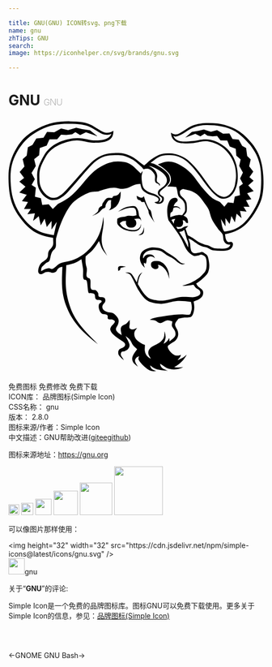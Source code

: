 ```yaml
---

title: GNU(GNU) ICON转svg、png下载
name: gnu
zhTips: GNU
search: 
image: https://iconhelper.cn/svg/brands/gnu.svg

---
```


# GNU  <small style="font-size: 60%;font-weight: 100">GNU</small>

<div id="svg" class="svg-wrap">
<svg role="img" viewBox="0 0 24 24" xmlns="http://www.w3.org/2000/svg"><title>GNU icon</title><path d="M5.072 13.932c-.221.012-.419.141-.519.338-.115.211-.389.242-.517.201-.21-.07-.481-.119-.744.068s-.546.045-.495-.297c.049-.34.172-.645.499-.83.714-.41.217-.695.608-1.109.394-.412.307-.537.293-1.099-1.326-.2-2.078-.582-2.916-1.631C.442 8.526.116 7.663.03 6.349-.058 5.032.019 4.18.587 3.088 1.155 2 1.755 1.475 2.789.93 3.824.382 4.84.253 5.778.269c.939.015 1.564.083 2.094.387.531.303 1.016.684 1.324.685.24.015.477-.053.673-.192.04 1.02-.878 1.108-1.698 1.13-.82.021-1.324-.317-2.08-.192-.754.128-1.992.471-2.595 1.52-.603 1.05-.624 1.42-.573 2.301.049.878.806 1.534 1.234 1.542.428.007.523-.117.898-.36.374-.246 2.284-2.61 2.934-3.14.653-.531 1.296-.696 1.99-.705.695-.008.871.015 1.433.246.56.229.904.652 1.356.91.23-.135.375-.339.584-.495.76-.552 1.152-.702 2.053-.615.518.052 1.169.347 1.56.686.693.604 1.266 1.441 1.728 2.079.36.497.785 1.091 1.392 1.277.659.201 1.157-.652 1.23-1.129.043-.27.097-.506.097-.801 0-.297-.03-.655-.115-.965-.09-.307-.222-.599-.392-.869-.258-.416-.68-.85-1.116-1.072-.246-.125-.826-.353-1.191-.361-.448-.01-.789.141-1.202.169-.5.034-1.396.146-1.786-.24-.251-.246-.283-.411-.324-.731.109.092.264.15.401.163.313.026.605-.229.859-.378.21-.123.504-.34.778-.45.704-.285 1.568-.278 2.31-.2.595.06 1.368.324 1.89.621.526.296 1.031.797 1.4 1.268.466.594.721 1.104.889 1.844.216.945.277 2.365.015 3.299-.205.734-.887 1.861-1.467 2.414-.573.547-1.235.811-1.986.955.03.149.033.291.071.416.056.178.163.375.38.313.086-.025.133-.047.246.053.115.1.056.485-.266.66-.164.086-.334.105-.595.112-.319.012-.639-.004-.953-.046-.283-.047-.451-.273-.765-.309-.485-.055-.855-.405-1.245-.654-.162-.104-.218-.104-.311-.158.051.154.118.314.151.465.034.146.02.285.037.404.019.119.052.211.07.309.077.068.103.173.233.207.13.035.334-.018.468-.037.135-.018.224-.09.328-.07.105.02.204.096.292.166s.164.08.234.254c.07.178.135.537.146.777.009.24-.018.455-.089.648-.07.189-.135.273-.327.463s-.506.465-.819.66c.058.084.083.162.173.254.09.094.277.197.359.295.085.098.128.168.128.277.012.131-.021.262-.093.373-.223.299-.483.352-.803.492.054.334.098.572.02.906-.03.137-.102.445-.27.525-.169.08-.492.041-.698.074-.205.031-.319.063-.479.094-.098.141-.242.297-.291.422-.049.127-.034.172.006.299.042.129.185.316.225.469.039.15.049.311.011.463-.038.15-.117.287-.23.396-.129.135-.382.24-.509.346-.125.111-.252.123-.217.303.047.248.409.646.67.744.185.055.382.039.557-.041-.014.209-.195.354-.315.494.322-.094.636-.27.854-.504-.067.203-.3.529-.645.816s-.343.229-.517.344c.314.061.606.045.85.002-.197.111-.416.182-.641.207-.289.031-.468.008-.729-.055-.261-.063-.499-.301-.814-.465.03.119.053.26.185.381.136.119.335.182.549.283-.272-.029-.558-.037-.824-.096-.199-.047-.332-.092-.478-.164-.144-.07-.255-.176-.384-.264.061.117.079.256.184.352.104.098.275.135.412.199-.143-.004-.281.029-.43-.01-.16-.037-.312-.109-.443-.209-.16-.119-.311-.25-.445-.396-.132-.145-.296-.332-.345-.463-.048-.133.03-.225.044-.338-.09.061-.201.094-.272.18-.07.088-.132.166-.101.318.03.15.172.338.271.506-.296-.242-.461-.336-.531-.625-.064-.273.104-.52.233-.725.064-.104.162-.199.221-.299-.135-.129-.285-.24-.4-.389-.113-.15-.162-.352-.277-.492-.117-.143-.274-.232-.41-.348.119.256.317.572.359.771.044.199-.048.322-.119.43-.07.107-.184.133-.292.197-.11.068-.277.016-.342.113s-.083.246-.021.344l.256.398c-.126-.072-.235-.168-.327-.281-.074-.096-.186-.188-.199-.316-.016-.131-.023-.246.063-.363.084-.117.318-.156.422-.246.105-.09.162-.148.156-.264-.006-.117-.119-.199-.217-.273-.299-.225-.68-.43-.934-.699-.109-.105-.191-.234-.239-.379-.03-.105.001-.188.071-.314.072-.131.315-.305.346-.443.029-.141-.095-.172-.205-.221-.111-.049-.322.025-.425-.061s.03-.266-.086-.365-.381-.045-.519-.15c-.121-.102-.205-.24-.24-.395-.046-.141-.053-.291-.021-.436.032-.113.128-.133.187-.191.059-.057.108-.104.03-.191-.074-.088-.33.004-.476-.105-.149-.113-.06-.381-.163-.494-.104-.109-.287-.066-.386-.104-.097-.035-.135.09-.194-.109-.061-.199-.063-.797-.143-1.02s-.238-.016-.311-.236c-.075-.221-.004-.574-.037-.908l-.15-.91c-.521.352-.867.463-1.428.561-.047 1.373-.176 2.182.291 3.705.465 1.521 1.408 2.42 2.68 3.707-1.68-1.256-2.479-2.279-2.981-3.588-.501-1.311-.406-2.407-.356-3.666zm8.919-.553c.129.006.285.039.376.098.091.061.188.107.27.189.206.211.36.463.428.752.044.186.05.422.064.639-.062-.199-.103-.408-.192-.588-.139-.285-.376-.561-.672-.688-.066-.031-.141-.041-.214-.027.023.041.063.076.065.133 0 .059-.012.174-.112.223-.16.078-.339.021-.464-.086-.127-.117-.166-.301-.102-.459.079-.194.375-.194.553-.186zm-1.621-.272c.017-.332.135-.609.433-.771.187-.107.392-.18.604-.215.207-.026.713-.008 1.018.131.232.105.391.271.597.394.205.121.351.201.546.338.3.211.475.439.682.576.101.066.24.057.374.098-.104.029-.239.064-.35.029-.159-.064-.308-.152-.438-.264-.154-.137-.32-.258-.497-.359-.124-.072-.329-.158-.466-.246-.135-.09-.371-.283-.502-.349-.207-.086-.428-.129-.65-.125-.256.008-.626.05-.822.228-.197.18-.271.336-.227.566.073-.084.123-.191.195-.254.154-.133.329-.139.521-.113.215.027.322.15.393.354-.047-.033-.135-.109-.204-.135-.144-.055-.306-.039-.438.043-.179.098-.13.24-.154.396-.013.076-.041.133-.061.199-.067-.016-.129-.049-.18-.098.001.076-.01.141.006.223.014.084.055.184.084.273-.126-.125-.256-.24-.335-.402-.086-.157-.131-.337-.129-.517zm.219-2.4c.091-.136.119-.345.174-.517-.021.217.021.453-.083.609-.105.158-.292.129-.443.176.118-.09.258-.131.352-.268zm-2.207 3.203c.119-.096.438-.02.676-.002l-.514.133c-.017.059-.01.123-.048.174-.04.051-.114.068-.171.104.006-.155-.062-.313.057-.409zm1.683-6.652c.143.075.321.178.449.18.124.004.158-.08.232-.131.115.38.25.797.448 1.142.083.146.136.079.2.224.063.145.09.439.15.626.059.187.137.321.207.483-.174-.25-.401-.566-.5-.773-.098-.207-.035-.225-.115-.421-.078-.198-.238-.504-.357-.756-.086.011-.19.026-.255.006-.065-.021-.054-.091-.112-.134-.059-.045-.158-.027-.24-.1-.081-.07-.1-.217-.107-.346zm-.767 1.875c.135-.012.299.023.425.017s.216-.039.325-.06c-.021-.189-.002-.537-.176-.664-.115-.08-.578-.02-.701.006-.279.061-.604.227-.873.33.258-.18.481-.346.791-.439.188-.055.621-.129.813-.076.089.023.105.061.159.135.183.255.183.475.229.773.047.071.096.119.135.194.038.093.062.19.068.289-.048-.069-.018-.155-.149-.206-.135-.053-.337-.005-.517.014.131.096.195.186.201.384.006.233-.191.401-.398.417-.285.022-.434-.041-.549-.285-.051-.107-.016-.236-.018-.341-.346.024-.34.013-.592.222.139.201.224.315.451.436.125.066.27.133.425.16.157.027.415.053.581.027.145-.018.278-.082.379-.187.123-.112.135-.274.182-.403-.004.127-.027.252-.07.371-.14.27-.38.352-.668.352-.275 0-.616-.063-.873-.169-.205-.085-.545-.325-.625-.534-.056-.143-.012-.318-.018-.477.285-.189.354-.143.689-.198.141-.025.239-.076.374-.088zM9.643 7.854c.007-.114.021-.111.03-.167-.259-.069-.361.099-.514.411-.057.115 0 .186-.062.263-.059.076-.159.065-.257.139s-.196.215-.289.292c-.189.156-.447.251-.667.358.15-.111.443-.279.538-.439.05-.086.042-.247.12-.325.078-.075.105-.13.205-.149.1-.019.061-.136.093-.229.032-.091.097-.158.165-.251s.156-.23.291-.282c.135-.049.347.005.45-.023.102-.029.043-.105.118-.15s.219-.023.32-.072c.176-.084.26-.227.367-.377.015.326.01.561-.107.869-.131.346-.266.55-.641.763-.128.072-.257.098-.365.137.062-.086.152-.123.188-.256.034-.136.009-.4.017-.512zm6.059 1.592c-.177.014-.219-.012-.363.091l.232.36c-.006-.237.018-.285.133-.451h-.002zm-.465-.172c.246-.104.461-.189.73-.207.107-.008.274.009.383.016.094-.137.211-.244.256-.4.028-.104.015-.584-.038-.709-.146-.361-.29-.377-.495-.585-.146-.149-.152-.38-.197-.638-.015-.094-.062-.213-.084-.31-.283-.046-.57-.062-.857-.045.148-.143.291-.271.334-.486.045-.229.004-.466-.113-.667-.121-.191-.315-.36-.494-.517-.178-.155-.436-.284-.604-.412.221-.077.444-.194.66-.235.561-.108 1.043.057 1.584.384.315.19.573.37.902.716.329.344.735.975 1.054 1.348.317.375.575.67.853.893.276.226.528.289.792.431l.412.438.335-.413.535.06.111-.601.49-.136-.079-.811.354-.252-.267-.504.27-.553-.352-.63.135-.607-.407-.348-.053-.646-.569-.217-.227-.561-.64-.007-.315-.417-.431.03-.479-.053-.27-.199-.396.26-.477-.248-.947.359.618-.537.64-.102.49-.126.663.218.582-.147.563.331.596-.031.293.525.591.067.32.581.372.205.1.746.333.315-.148.653.39.494-.363.529.39.332-.499.443.506.529-.613.2.398.566-.501.088.328.622-.563-.008.285.466-.621-.074.148.672-.468-.411-.159.814-.322-.585-.175.73-.397-.537.011.765-.439-.688c.091.391.073.817.329 1.185.794-.107 1.312-.307 1.921-.892.552-.533 1.214-1.644 1.394-2.35.204-.802.21-2.281.009-3.101-.194-.787-.446-1.163-.896-1.807-.43-.455-.853-.939-1.399-1.264-.803-.48-1.829-.608-2.742-.596-.393.001-.781.074-1.148.215-.527.191-.95.611-1.487.818-.175.067-.315.068-.454-.004.135.27.281.391.619.489.244.071.825.026 1.227-.011.43-.039.654-.167 1.239-.16.57.01 1.024.225 1.272.368.511.292.877.614 1.196 1.129.175.282.298.601.383.925.086.324.124.688.13 1.006s-.019.602-.097.888c-.182.669-.583 1.35-1.407 1.245-.504-.063-1.263-1.01-1.518-1.357-.515-.701-1.043-1.477-1.688-2.059-.407-.366-.92-.594-1.463-.65-.992-.09-1.287.098-2.033.715.151.047.299.074.455.145.346.156.662.357.938.615.29.27.42.442.43.829.007.259-.204.465-.399.649-.118.114-.275.218-.372.307-.127.117-.285.246-.124.432.06.07.165.123.252.189.141.103.075.488-.108.592-.226.136-.513.111-.713-.061.246-.035.402-.068.395-.27-.002-.115-.149-.213-.297-.279-.35-.16-.614-.135-.963-.387-.353-.254-.359-.393-.455-.79-.17.017-.327.021-.555.097-.226.074-.478.254-.684.299-.52.111-.623.078-.907.006-.501-.132-1.151.09-1.8.299-.107.033-.543 0-.836.102-.528.209-1.019.496-1.457.853-.556.469-1.286 1.869-1.698 3.477-.045.49.095.818-.213 1.057-.308.24-.3.851-.405 1.023-.103.17-.225.094-.45.336-.223.24-.337.201-.332.654.195-.125.477-.273.725-.285.221-.006.222.283.785-.273.301-.299.881-.309 1.283-.439s1.125-.402 1.851-1.212c.724-.81 1.071-1.664 1.212-2.896.02.215.06.463-.033 1.065-.095.604-.296 1.28.129 2.094l.265.504c-.157-.215-.465-.566-.56-.816l-.211-.578c-.48.753-.59.887-1.255 1.425-.026.334-.033.682.076 1.002.108.32-.064.688.02.9.082.209.273.09.336.303s-.032.635.064.842c.099.207.337.082.453.15.115.066.154.158.215.246.063.088-.023.297.103.365.126.066.32.01.453.074.13.066.149.223.119.361-.032.141-.172.205-.233.348-.062.119-.055.262.02.373.074.131.236.201.4.27.162.064.391.027.559.119.169.09.32.273.408.406.089.131.113.225.109.363-.014.154-.059.301-.137.434-.074.135-.236.299.02.555.254.254.246.145.393.313-.017-.289-.135-.521-.049-.738.088-.217.349-.256.484-.352.139-.1.219-.232.326-.348 0 .148.015.309-.002.42-.033.227-.102.432.237.467.153.016.299-.082.459-.141-.084.148-.23.27-.253.451-.028.195.018.395.13.559.124.18.341.313.499.416.158.105.244.115.365.174.006.176-.03.363-.009.531.019.168.073.314.169.453.098.141.252.219.398.32-.08-.188-.242-.365-.24-.561s.06-.334.252-.51c.191-.174.639-.324.85-.494.156-.109.279-.26.355-.436.075-.164.055-.43.069-.576.069.205.079.27.103.486.021.217-.127.521-.189.68.228-.105.409-.293.51-.525.057.035.028.125.049.301.094-.092.199-.162.293-.25s.195-.164.243-.287c.046-.121.027-.252-.007-.393-.035-.143-.193-.307-.279-.463-.084-.152.016-.305.01-.492-.17-.029-.314-.117-.512-.088-.195.029-.42.248-.621.252-.199 0-.314-.188-.478-.238-.165-.053-.33-.045-.495-.07.209-.199 1.021-.295 1.576-.385.486-.082.978-.125 1.47-.133.221-.006.506.068.661.025.152-.045.119-.15.164-.264.129-.318.066-.604-.004-.924-.444-.053-.908-.115-1.356-.082-.438.033-.956.242-1.409.256-.392.014-.976-.074-1.312-.281-.413-.25-.731-.789-.845-.965-.184-.281-.416-.836-.559-1.088-.141-.254-.173-.324-.29-.43-.118-.105-.278-.113-.419-.17.161.014.336-.035.482.047.221.127.465.648.602.877.145-.486.111-.676.529-.951-.336.379-.346.666-.428 1.111.281.459.67 1.193 1.18 1.396.186.074.502.119.701.145.621.076 1.22-.119 1.828-.27.445-.111.897-.066 1.438-.035.183.012.616-.1.707-.283.052-.107.042-.232-.024-.33-.07-.105-.255-.158-.355-.254-.099-.098-.156-.211-.235-.314-.35.068-.704.105-1.062.115.221-.09.433-.141.66-.23.237-.098.463-.219.676-.359.186-.123.303-.193.438-.334.134-.143.305-.289.404-.463.099-.174.114-.369.12-.584.004-.215-.005-.516-.088-.691-.084-.172-.243-.225-.372-.264-.127-.041-.216.063-.349.076-.134.014-.258.096-.452.006-.248-.129-.461-.318-.617-.549-.196-.274-.335-.723-.534-1.068-.343-.596-.771-1.149-1.179-1.702-.035-.135-.084-.324-.102-.508-.031-.322-.035-.656.065-.969.075-.24.188-.494.438-.592.1-.043.212-.051.317-.022.09.032.179.135.142.252-.039.129-.127.134-.188.198-.091.091-.153.205-.183.33.111-.004.262-.011.354.013.12.03.229.11.291.279-.143-.126-.213-.185-.39-.188-.083-.002-.182.026-.271.041-.034.108-.054.243-.101.329-.049.084-.141.063-.176.161-.033.128-.039.261-.02.391h.004zm1.242-.149c.056.021.075.027.146.08.069.052.165.104.22.229.044.129.058.266.04.4-.048-.015-.113-.005-.163-.047-.05-.043-.079-.14-.143-.18-.065-.043-.117-.034-.188-.043.038.096.05.199.036.301-.036.203-.156.307-.352.33-.084.012-.219-.016-.292-.029.034.075.091.143.126.219.164-.023.285-.02.375-.061.088-.041.183-.135.296-.173.113-.039.214-.039.338-.059-.098.084-.162.167-.259.253l.214.623c.152.096.294.146.485.263.191.116.42.327.67.44.249.113.396.177.657.225.259.05.467.262.722.296.255.032.735.041.932.021.225-.021.516-.136.542-.382-.188.045-.475.005-.619-.349-.064-.157-.034-.447-.132-.631-.099-.187-.236-.246-.4-.475s-.431-.589-.58-.895c-.15-.308-.188-.654-.313-.929-.128-.274-.319-.495-.469-.708-.324-.463-.585-.777-1.12-1.011-.258-.112-.551-.143-.824-.213-.113.05-.268.104-.295.237-.021.15.021.305.12.421.159.165.395.342.487.603.061.168.076.73.025.883-.054.16-.178.257-.282.361zm.052 1.331c-.049.043-.087.087-.167.122-.08.036-.189.045-.295.071.148.231.305.466.447.709.143.242.266.51.401.765-.007-.147.002-.302-.019-.438-.021-.136-.083-.254-.145-.461-.06-.206-.135-.484-.222-.768zm-3.999-5.087c-.021.226.019.581.064.806.058.267.111.404.328.564.396.295.648.245.955.416.145.081.328.217.382.359.053.146-.036.301-.146.363.192.029.408-.189.318-.41-.045-.109-.255-.16-.32-.271-.059-.102-.07-.224-.033-.335.053-.202.454-.388.597-.546.218-.248.3-.453.177-.77-.172-.445-.842-.804-1.242-.979-.183-.08-.287-.084-.429-.129.292.174.601.31.75.691.123.321.015.443.021.721.002.13.172.195.248.275.064.072.06.125.008.223-.004-.08-.045-.154-.111-.199-.112-.08-.234-.063-.294-.225-.09-.248.091-.484-.112-.762-.15-.208-.353-.441-.625-.447-.123-.001-.244.018-.36.058l-.183-.22-.005-.003c-.372-.339-.627-.619-1.147-.852-.522-.234-.78-.27-1.379-.256-.597.013-1.19.063-1.883.66-.694.6-2.481 2.888-2.915 3.177-.431.289-.527.389-1.068.389s-1.387-.766-1.42-1.723c-.032-.956-.045-1.297.619-2.449.666-1.152 1.869-1.506 2.764-1.625.895-.121 1.432.194 2.092.195.66.002 1.314-.111 1.508-.637-.095.056-.221.12-.577.101-.355-.019-.849-.431-1.402-.706C7.157.547 6.542.514 5.75.5c-.79-.015-1.777.045-2.755.574-.978.525-1.645 1.085-2.213 2.12C.214 4.227.13 5.069.222 6.321c.09 1.25.477 2.181 1.219 3.098.744.914 1.486 1.363 2.824 1.529l.283-1.242-.504.721.014-.803-.455.565-.202-.767-.367.615-.183-.855-.536.432.17-.705-.707.078.324-.491-.644.006.375-.653-.57-.091.454-.596-.698-.206.578-.555-.573-.467.448-.348-.42-.559.448-.52-.167-.685.379-.329.113-.786.426-.214.366-.611.677-.072.334-.553.68.035.642-.348.666.154.756-.228.562.13.731.108.705.564-1.081-.377-.544.26-.451-.273-.31.209-.55.057-.491-.03-.358.436-.732.007-.26.589-.65.228-.061.678-.467.366.155.637-.402.664.31.581-.305.529.404.264-.09.853.563.141.125.633.613-.063.381.434.47-.461c.858-.428 1.212-.668 1.882-1.391.759-.823 1.196-1.584 2.208-2.147.729-.405 1.321-.551 2.139-.408.766.132 1.024.593 1.59 1.077.061-.109.07-.139.169-.218-.03.142-.079.287-.093.423l-.002-.001z"/></svg>
</div>
<detail full-name='gnu'></detail>

<div class="detail-page">
<p>
<span><span class="badge-success badge">免费图标</span> <span class="badge-success badge">免费修改</span>  <span class="badge-success badge">免费下载</span> </span>
<br/>
<span>
ICON库：
<span class="badge-secondary badge">品牌图标(Simple Icon)</span> 
</span>
<br/>
<span>
CSS名称：
<span class="badge-secondary badge">gnu</span> 
</span>

<br/>
<span>
版本：
<span class="badge-secondary badge">2.8.0</span> 
</span>
<br/>
<span>图标来源/作者：<span class="badge-light badge">Simple Icon</span></span> 
<br/>
<span class="zh-detail">中文描述：<span class="badge-primary badge">GNU</span><span class="help-link"><span>帮助改进</span>(<a href="https://gitee.com/liuwave/icon-helper/edit/master/json/brands/gnu.json" target="_blank" rel="noopener noreferrer">gitee</a><a href="https://github.com/liuwave/icon-helper/edit/master/json/brands/gnu.json" target="_blank" rel="noopener noreferrer">github</a></span>)</span><br/>
</p>
</div><div class="description description alert alert-light"><p>图标来源地址：<a href="https://gnu.org" target="_blank" rel="noopener noreferrer">https://gnu.org</a></p></div>
<div class="alert alert-dark">
<img height="21" width="21" src="https://cdn.jsdelivr.net/npm/simple-icons@latest/icons/gnu.svg" />
<img height="24" width="24" src="https://cdn.jsdelivr.net/npm/simple-icons@latest/icons/gnu.svg" />
<img height="32" width="32" src="https://cdn.jsdelivr.net/npm/simple-icons@latest/icons/gnu.svg" />
<img height="48" width="48" src="https://cdn.jsdelivr.net/npm/simple-icons@latest/icons/gnu.svg" />
<img height="64" width="64" src="https://cdn.jsdelivr.net/npm/simple-icons@latest/icons/gnu.svg" />
<img height="96" width="96" src="https://cdn.jsdelivr.net/npm/simple-icons@latest/icons/gnu.svg" />

</div>
<div>
  <p>可以像图片那样使用：    
  </p>
  <div class="alert alert-primary" style="font-size: 14px">
    &lt;img height="32" width="32" src="https://cdn.jsdelivr.net/npm/simple-icons@latest/icons/gnu.svg" /&gt;
    <copy-btn content='<img height="32" width="32" src="https://cdn.jsdelivr.net/npm/simple-icons@latest/icons/gnu.svg" />'></copy-btn>
  </div>
  <div class="alert alert-secondary">
    <img height="32" width="32" src="https://cdn.jsdelivr.net/npm/simple-icons@latest/icons/gnu.svg" />gnu
    <copy-btn content="gnu" btn-title="复制图标名称"></copy-btn>
  </div>
</div>
<div class="icon-detail__container">
<p>关于“<b>GNU</b>”的评论:</p>
</div>
<Vssue title="关于“GNU”的评论" />
<div><p>Simple Icon是一个免费的品牌图标库。图标GNU可以免费下载使用。更多关于  Simple Icon的信息，参见：<a target="_blank" href="https://iconhelper.cn/brands.html">品牌图标(Simple Icon)</a>
</p></div>


<div style="padding:2rem 0 " class="page-nav"><p class="inner"><span class="prev">←<router-link to="/icon/gnome.html">GNOME</router-link></span> <span class="next"><router-link to="/icon/gnu-bash.html">GNU Bash</router-link>→</span></p></div>
